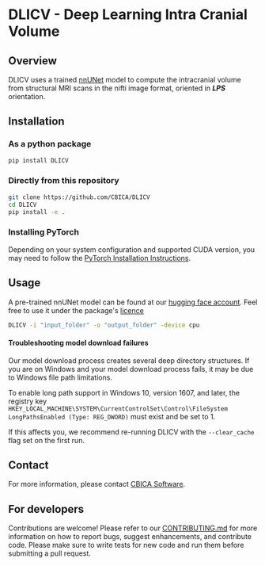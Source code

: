 # DLICV - Deep Learning Intra Cranial Volume

## Overview

DLICV uses a trained [nnUNet](https://github.com/MIC-DKFZ/nnUNet) model to compute the intracranial volume from structural MRI scans in the nifti image format, oriented in _**LPS**_ orientation.

## Installation

### As a python package
```bash
pip install DLICV
```
### Directly from this repository
```bash
git clone https://github.com/CBICA/DLICV
cd DLICV
pip install -e .
```

### Installing PyTorch
Depending on your system configuration and supported CUDA version, you may need to follow the [PyTorch Installation Instructions](https://pytorch.org/get-started/locally/). 

## Usage
A pre-trained nnUNet model can be found at our [hugging face account](https://huggingface.co/nichart/DLICV).
Feel free to use it under the package's [licence](LICENCE)
```bash
DLICV -i "input_folder" -o "output_folder" -device cpu
```

#### Troubleshooting model download failures
Our model download process creates several deep directory structures. If you are on Windows and your model download process fails, it may be due to Windows file path limitations. 

To enable long path support in Windows 10, version 1607, and later, the registry key `HKEY_LOCAL_MACHINE\SYSTEM\CurrentControlSet\Control\FileSystem LongPathsEnabled (Type: REG_DWORD)` must exist and be set to 1.

If this affects you, we recommend re-running DLICV with the `--clear_cache` flag set on the first run.


## Contact
For more information, please contact [CBICA Software](mailto:software@cbica.upenn.edu).

## For developers
Contributions are welcome! Please refer to our [CONTRIBUTING.md](CONTRIBUTING.md) for more information on how to report bugs, suggest enhancements, and contribute code.
Please make sure to write tests for new code and run them before submitting a pull request.
